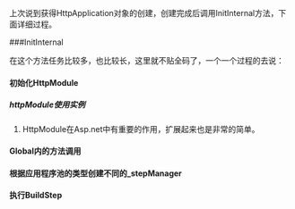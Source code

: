 上次说到获得HttpApplication对象的创建，创建完成后调用InitInternal方法，下面详细过程。    

###InitInternal    

在这个方法任务比较多，也比较长，这里就不贴全码了，一个一个过程的去说：       

#### 初始化HttpModule      

##### httpModule使用实例  

1. HttpModule在Asp.net中有重要的作用，扩展起来也是非常的简单。  



#### Global内的方法调用     


#### 根据应用程序池的类型创建不同的_stepManager      


#### 执行BuildStep
